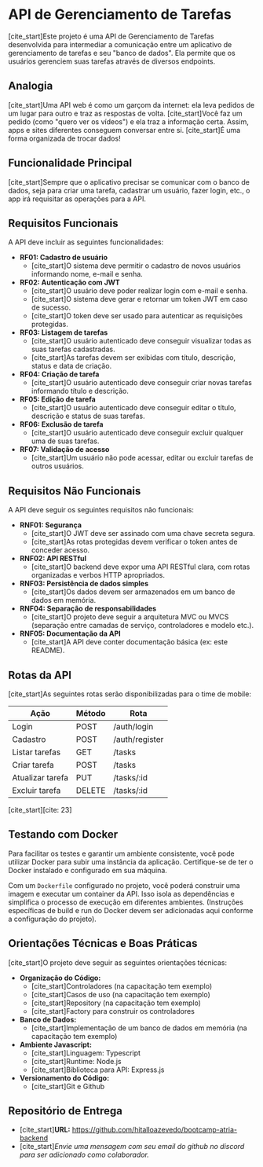 # API de Gerenciamento de Tarefas

[cite_start]Este projeto é uma API de Gerenciamento de Tarefas desenvolvida para intermediar a comunicação entre um aplicativo de gerenciamento de tarefas e seu "banco de dados". Ela permite que os usuários gerenciem suas tarefas através de diversos endpoints.

## Analogia

[cite_start]Uma API web é como um garçom da internet: ela leva pedidos de um lugar para outro e traz as respostas de volta. [cite_start]Você faz um pedido (como "quero ver os vídeos") e ela traz a informação certa. Assim, apps e sites diferentes conseguem conversar entre si. [cite_start]É uma forma organizada de trocar dados! 

## Funcionalidade Principal

[cite_start]Sempre que o aplicativo precisar se comunicar com o banco de dados, seja para criar uma tarefa, cadastrar um usuário, fazer login, etc., o app irá requisitar as operações para a API.

## Requisitos Funcionais

A API deve incluir as seguintes funcionalidades:

* **RF01: Cadastro de usuário**
    * [cite_start]O sistema deve permitir o cadastro de novos usuários informando nome, e-mail e senha.
* **RF02: Autenticação com JWT**
    * [cite_start]O usuário deve poder realizar login com e-mail e senha.
    * [cite_start]O sistema deve gerar e retornar um token JWT em caso de sucesso.
    * [cite_start]O token deve ser usado para autenticar as requisições protegidas.
* **RF03: Listagem de tarefas**
    * [cite_start]O usuário autenticado deve conseguir visualizar todas as suas tarefas cadastradas.
    * [cite_start]As tarefas devem ser exibidas com título, descrição, status e data de criação.
* **RF04: Criação de tarefa**
    * [cite_start]O usuário autenticado deve conseguir criar novas tarefas informando título e descrição.
* **RF05: Edição de tarefa**
    * [cite_start]O usuário autenticado deve conseguir editar o título, descrição e status de suas tarefas.
* **RF06: Exclusão de tarefa**
    * [cite_start]O usuário autenticado deve conseguir excluir qualquer uma de suas tarefas.
* **RF07: Validação de acesso**
    * [cite_start]Um usuário não pode acessar, editar ou excluir tarefas de outros usuários.

## Requisitos Não Funcionais

A API deve seguir os seguintes requisitos não funcionais:

* **RNF01: Segurança**
    * [cite_start]O JWT deve ser assinado com uma chave secreta segura.
    * [cite_start]As rotas protegidas devem verificar o token antes de conceder acesso.
* **RNF02: API RESTful**
    * [cite_start]O backend deve expor uma API RESTful clara, com rotas organizadas e verbos HTTP apropriados.
* **RNF03: Persistência de dados simples**
    * [cite_start]Os dados devem ser armazenados em um banco de dados em memória.
* **RNF04: Separação de responsabilidades**
    * [cite_start]O projeto deve seguir a arquitetura MVC ou MVCS (separação entre camadas de serviço, controladores e modelo etc.).
* **RNF05: Documentação da API**
    * [cite_start]A API deve conter documentação básica (ex: este README).

## Rotas da API

[cite_start]As seguintes rotas serão disponibilizadas para o time de mobile:

| Ação            | Método | Rota          |
|-----------------|--------|---------------|
| Login           | POST   | /auth/login   |
| Cadastro        | POST   | /auth/register|
| Listar tarefas  | GET    | /tasks        |
| Criar tarefa    | POST   | /tasks        |
| Atualizar tarefa| PUT    | /tasks/:id    |
| Excluir tarefa  | DELETE | /tasks/:id    |
[cite_start][cite: 23]

## Testando com Docker

Para facilitar os testes e garantir um ambiente consistente, você pode utilizar Docker para subir uma instância da aplicação. Certifique-se de ter o Docker instalado e configurado em sua máquina.

Com um `Dockerfile` configurado no projeto, você poderá construir uma imagem e executar um container da API. Isso isola as dependências e simplifica o processo de execução em diferentes ambientes. (Instruções específicas de build e run do Docker devem ser adicionadas aqui conforme a configuração do projeto).

## Orientações Técnicas e Boas Práticas

[cite_start]O projeto deve seguir as seguintes orientações técnicas:

* **Organização do Código:**
    * [cite_start]Controladores (na capacitação tem exemplo) 
    * [cite_start]Casos de uso (na capacitação tem exemplo) 
    * [cite_start]Repository (na capacitação tem exemplo) 
    * [cite_start]Factory para construir os controladores 
* **Banco de Dados:**
    * [cite_start]Implementação de um banco de dados em memória (na capacitação tem exemplo) 
* **Ambiente Javascript:**
    * [cite_start]Linguagem: Typescript 
    * [cite_start]Runtime: Node.js 
    * [cite_start]Biblioteca para API: Express.js 
* **Versionamento do Código:**
    * [cite_start]Git e Github 

## Repositório de Entrega

* [cite_start]**URL:** https://github.com/hitalloazevedo/bootcamp-atria-backend 
* [cite_start]*Envie uma mensagem com seu email do github no discord para ser adicionado como colaborador.*
